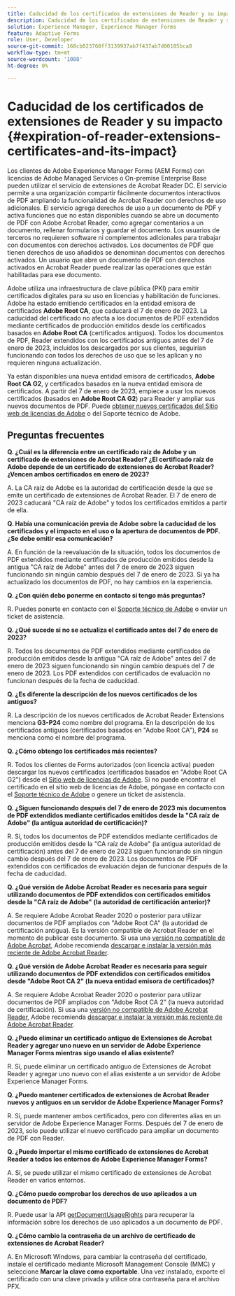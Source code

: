 ```yaml
---
title: Caducidad de los certificados de extensiones de Reader y su impacto
description: Caducidad de los certificados de extensiones de Reader y su impacto
solution: Experience Manager, Experience Manager Forms
feature: Adaptive Forms
role: User, Developer
source-git-commit: 168cb023768ff3139937ab7f437ab7d00185bca0
workflow-type: tm+mt
source-wordcount: '1088'
ht-degree: 0%

---
```



# Caducidad de los certificados de extensiones de Reader y su impacto {#expiration-of-reader-extensions-certificates-and-its-impact}

Los clientes de Adobe Experience Manager Forms (AEM Forms) con licencias de Adobe Managed Services o On-premise Enterprise Base pueden utilizar el servicio de extensiones de Acrobat Reader DC. El servicio permite a una organización compartir fácilmente documentos interactivos de PDF ampliando la funcionalidad de Acrobat Reader con derechos de uso adicionales. El servicio agrega derechos de uso a un documento de PDF y activa funciones que no están disponibles cuando se abre un documento de PDF con Adobe Acrobat Reader, como agregar comentarios a un documento, rellenar formularios y guardar el documento. Los usuarios de terceros no requieren software ni complementos adicionales para trabajar con documentos con derechos activados. Los documentos de PDF que tienen derechos de uso añadidos se denominan documentos con derechos activados. Un usuario que abre un documento de PDF con derechos activados en Acrobat Reader puede realizar las operaciones que están habilitadas para ese documento.

Adobe utiliza una infraestructura de clave pública (PKI) para emitir certificados digitales para su uso en licencias y habilitación de funciones. Adobe ha estado emitiendo certificados en la entidad emisora de certificados **Adobe Root CA**, que caducará el 7 de enero de 2023. La caducidad del certificado no afecta a los documentos de PDF extendidos mediante certificados de producción emitidos desde los certificados basados en **Adobe Root CA** (certificados antiguos). Todos los documentos de PDF, Reader extendidos con los certificados antiguos antes del 7 de enero de 2023, incluidos los descargados por sus clientes, seguirían funcionando con todos los derechos de uso que se les aplican y no requieren ninguna actualización.

Ya están disponibles una nueva entidad emisora de certificados, **Adobe Root CA G2**, y certificados basados en la nueva entidad emisora de certificados. A partir del 7 de enero de 2023, empiece a usar los nuevos certificados (basados en **Adobe Root CA G2**) para Reader y ampliar sus nuevos documentos de PDF.  Puede [obtener nuevos certificados del Sitio web de licencias de Adobe](https://licensing.adobe.com/) o del Soporte técnico de Adobe.

## Preguntas frecuentes

**Q. ¿Cuál es la diferencia entre un certificado raíz de Adobe y un certificado de extensiones de Acrobat Reader? ¿El certificado raíz de Adobe depende de un certificado de extensiones de Acrobat Reader? ¿Vencen ambos certificados en enero de 2023?**

A. La CA raíz de Adobe es la autoridad de certificación desde la que se emite un certificado de extensiones de Acrobat Reader. El 7 de enero de 2023 caducará &quot;CA raíz de Adobe&quot; y todos los certificados emitidos a partir de ella.

**Q. Había una comunicación previa de Adobe sobre la caducidad de los certificados y el impacto en el uso o la apertura de documentos de PDF. ¿Se debe omitir esa comunicación?**

A. En función de la reevaluación de la situación, todos los documentos de PDF extendidos mediante certificados de producción emitidos desde la antigua &quot;CA raíz de Adobe&quot; antes del 7 de enero de 2023 siguen funcionando sin ningún cambio después del 7 de enero de 2023. Si ya ha actualizado los documentos de PDF, no hay cambios en la experiencia.

**Q. ¿Con quién debo ponerme en contacto si tengo más preguntas?**

R. Puedes ponerte en contacto con el [Soporte técnico de Adobe](https://experienceleague.adobe.com/?support-solution=Experience+Manager&amp;lang=es#support) o enviar un ticket de asistencia.

**Q. ¿Qué sucede si no se actualiza el certificado antes del 7 de enero de 2023?**

R. Todos los documentos de PDF extendidos mediante certificados de producción emitidos desde la antigua &quot;CA raíz de Adobe&quot; antes del 7 de enero de 2023 siguen funcionando sin ningún cambio después del 7 de enero de 2023. Los PDF extendidos con certificados de evaluación no funcionan después de la fecha de caducidad.

**Q. ¿Es diferente la descripción de los nuevos certificados de los antiguos?**

R. La descripción de los nuevos certificados de Acrobat Reader Extensions menciona **G3-P24** como nombre del programa. En la descripción de los certificados antiguos (certificados basados en &quot;Adobe Root CA&quot;), **P24** se menciona como el nombre del programa.

**Q. ¿Cómo obtengo los certificados más recientes?**

R. Todos los clientes de Forms autorizados (con licencia activa) pueden descargar los nuevos certificados (certificados basados en &quot;Adobe Root CA G2&quot;) desde el [Sitio web de licencias de Adobe](https://licensing.adobe.com/). Si no puede encontrar el certificado en el sitio web de licencias de Adobe, póngase en contacto con el [Soporte técnico de Adobe](https://experienceleague.adobe.com/?support-solution=Experience+Manager&amp;lang=en#support) o genere un ticket de asistencia.

**Q. ¿Siguen funcionando después del 7 de enero de 2023 mis documentos de PDF extendidos mediante certificados emitidos desde la &quot;CA raíz de Adobe&quot; (la antigua autoridad de certificación)?**

R. Sí, todos los documentos de PDF extendidos mediante certificados de producción emitidos desde la &quot;CA raíz de Adobe&quot; (la antigua autoridad de certificación) antes del 7 de enero de 2023 siguen funcionando sin ningún cambio después del 7 de enero de 2023. Los documentos de PDF extendidos con certificados de evaluación dejan de funcionar después de la fecha de caducidad.

**Q. ¿Qué versión de Adobe Acrobat Reader es necesaria para seguir utilizando documentos de PDF extendidos con certificados emitidos desde la &quot;CA raíz de Adobe&quot; (la autoridad de certificación anterior)?**

A. Se requiere Adobe Acrobat Reader 2020 o posterior para utilizar documentos de PDF ampliados con &quot;Adobe Root CA&quot; (la autoridad de certificación antigua). Es la versión compatible de Acrobat Reader en el momento de publicar este documento. Si usa una [versión no compatible de Adobe Acrobat](https://helpx.adobe.com/es/support/programs/eol-matrix.html), Adobe recomienda [descargar e instalar la versión más reciente de Adobe Acrobat Reader](https://get.adobe.com/es/reader/).

**Q. ¿Qué versión de Adobe Acrobat Reader es necesaria para seguir utilizando documentos de PDF extendidos con certificados emitidos desde &quot;Adobe Root CA 2&quot; (la nueva entidad emisora de certificados)?**

A. Se requiere Adobe Acrobat Reader 2020 o posterior para utilizar documentos de PDF ampliados con &quot;Adobe Root CA 2&quot; (la nueva autoridad de certificación). Si usa una [versión no compatible de Adobe Acrobat Reader](https://helpx.adobe.com/es/support/programs/eol-matrix.html), Adobe recomienda [descargar e instalar la versión más reciente de Adobe Acrobat Reader](https://get.adobe.com/es/reader/).

**Q. ¿Puedo eliminar un certificado antiguo de Extensiones de Acrobat Reader y agregar uno nuevo en un servidor de Adobe Experience Manager Forms mientras sigo usando el alias existente?**

R. Sí, puede eliminar un certificado antiguo de Extensiones de Acrobat Reader y agregar uno nuevo con el alias existente a un servidor de Adobe Experience Manager Forms.

**Q. ¿Puedo mantener certificados de extensiones de Acrobat Reader nuevos y antiguos en un servidor de Adobe Experience Manager Forms?**

R. Sí, puede mantener ambos certificados, pero con diferentes alias en un servidor de Adobe Experience Manager Forms. Después del 7 de enero de 2023, solo puede utilizar el nuevo certificado para ampliar un documento de PDF con Reader.

**Q. ¿Puedo importar el mismo certificado de extensiones de Acrobat Reader a todos los entornos de Adobe Experience Manager Forms?**

A. Sí, se puede utilizar el mismo certificado de extensiones de Acrobat Reader en varios entornos.

**Q. ¿Cómo puedo comprobar los derechos de uso aplicados a un documento de PDF?**

R. Puede usar la API [getDocumentUsageRights](https://experienceleague.adobe.com/docs/experience-manager-65-lts/forms/developer-reference/programming-aem-forms-jee/java-api-quick-start-code-examples/acrobat-reader-dc-extensions-service.html?lang=en#quick-start-soap-mode-retrieving-credential-information-using-the-java-api) para recuperar la información sobre los derechos de uso aplicados a un documento de PDF.

**Q. ¿Cómo cambio la contraseña de un archivo de certificado de extensiones de Acrobat Reader?**

A. En Microsoft Windows, para cambiar la contraseña del certificado, instale el certificado mediante Microsoft Management Console (MMC) y seleccione **Marcar la clave como exportable**. Una vez instalado, exporte el certificado con una clave privada y utilice otra contraseña para el archivo PFX.


<!-- 
## Applying the certificates {#obtaning-and-applying-the-certificates} 

You can choose one of the following paths to apply latest certificates:

* [Updating certificates for an AEM Forms on JEE environment](#Updating-and-Applying-certificates-for-an-AEM-Forms-on-JEE-environment) 
* [Updating certificates for an AEM Forms on OSGi environment](#Updating-and-applying-certificates-for-an-AEM-Forms-on-OSGi-environment)

>[!NOTE]
>
>The document uses the term certificates and credentials interchangeably.

### Pre-requisites {#Pre-requisites}

Updating the certificates requires using actions available on AEM Forms administrator console and Reader Extension APIs provided by AEM Forms. The document is intended for users and administrators with knowledge of using Adobe Experience Manger Forms APIs. Before you start, ensure that: 

* the user has administrator rights on underlying AEM Forms environment. 
* the user has setup the [development environment](https://experienceleague.adobe.com/docs/experience-manager-65-lts/developing/devtools/howto-projects-eclipse.html) and has access to it.
* [obtain the certificates](#obtain-the-certificates).


### Obtain the certificates {#obtain-the-certificates}

The Rights credential is delivered as a digital certificate that contains the public key, the private key, and the password used to access the credential.

If your organization purchases a production version of Reader Extensions, the production Rights credential is delivered by Adobe Licensing Website (LWS). A production Rights credential is unique to your organization and can enable the specific usage rights that you require.

If you obtained Reader Extensions through a partner or software provider who integrated Reader Extensions into their software, the Rights credential is provided to you by that partner who, in turn, receives this credential from Adobe.

>[!NOTE]
>
>The Rights credential cannot be used for typical document signing or assertion of identity. For these applications, you can use a self-sign certificate or acquire an identity certificate from a Certificate Authority (CA).

The following types of Rights credentials are available:

**Customer Evaluation**: A credential with a short validity period that is provided to customers who want to evaluate Reader Extensions. Usage rights applied to documents using this credential expire when the credential expires. This type of credential is valid only for two to three months.

**Production**: A credential with a long validity period that is provided to customers who purchased the full product. Production credentials are unique to each customer but can be installed on multiple systems.

If you have already used certificates to reader extend PDF files, download a production certificate from [Adobe Licensing Website (LWS)](https://licensing.adobe.com/).

### Applying certificates for an AEM Forms on JEE environment {#Updating-and-Applying-certificates-for-an-AEM-Forms-on-JEE-environment} 

Applying new certificates on AEM Forms on JEE stack requires importing new credentials and applying usage rights. You can use admin console to import credentials and AEM Forms Reader Extension APIs to apply usage rights. 

#### Import and configure credentials 

You can use the Trust Store Management pages to import a new credential. The Trust Store may contain more than one Reader Extensions credential. Designate one of those credentials as the default Reader Extensions credential. The default credential is used when a Workbench user is unable to determine which credential to use during process creation. These rules apply to default credentials:

* If you import a Reader Extensions credential and the Trust Store contains no other Reader Extensions credentials, it is set as the default.
* If you import a Reader Extensions credential with the Default option selected, the default type is removed from an existing default credential. The imported credential becomes the default.
* You cannot delete a default Reader Extensions credential. To delete the default credential, first set another credential as the default. An exception to this rule is that if there is only one credential, you can delete it even though it is the default.
* You cannot update a default Reader Extensions credential.

To import the credentials: 

1. In administration console, click Settings > Trust Store Management > Local Credentials.
1. Click Import and, under Trust Store Type, select Acrobat Reader DC extensions Credential.
1. (Optional) To indicate that this credential is the default credential to use with Acrobat Reader DC extensions, select Default.
1. In the Alias box, type an identifier for the credential. This identifier is used as the display name for the credential in Acrobat Reader DC extensions. This alias is also used to access the credential programmatically using the AEM forms SDK.
1. Click Choose File to locate the credential, type the password of the credential, and then click OK.

If the error message "Failed to import credential due to either incorrect file format, or incorrect password" appears, verify that the password is valid.

You can also import and delete credentials programmatically. (See [Programming with AEM forms](../../developing/credentials.md).)

<!-- ### Remove usage rights from existing rights-enabled PDF documents

Remove usage rights from existing rights-enabled PDF documents before applying usage rights with latest credentials. AEM Forms on JEE provides APIs to remove usage rights. For detailed instructions, see [Removing Usage Rights from PDF Documents](../../developing/assigning-usage-rights.md#removing-usage-rights-from-pdf-documents).

To remove usage rights for AEM Forms on JEE processes developed in Workbench, see [Workbench Help](https://helpx.adobe.com/content/dam/help/en/experience-manager/6-5/forms/pdf/WorkbenchHelp.pdf). 

#### Apply the usage rights to PDF documents 

After importing new credentials, you can apply usage rights to PDF documents using the Acrobat Reader DC extensions Java Client API and web service.  For details, see [Applying Usage Rights to PDF Documents](../../developing/assigning-usage-rights.md#applying-usage-rights-to-pdf-documents). 


### Applying certificates for an AEM Forms on OSGi environment {#Updating-and-applying-certificates-for-an-AEM-Forms-on-OSGi-environment}

Applying new certificates on AEM Forms on OSGi stack requires importing new credentials and applying usage rights. You can use admin console to import credentials and AEM Forms Reader Extension APIs to apply usage rights. 

#### Import credentials {#Import-credentials}

In an AEM Forms on OSGi environment, a Reader Extension credential is associated with fd-service user. Before adding credentials for fd-user key store, perform the following steps to create a key store: 

1. Log in to your AEM Author instance as an Administrator.
1. Go to **[!UICONTROL Tools]**> **[!UICONTROL Security]**>**[!UICONTROL Users]**.
1. Scroll down the list of users until you find fd-service user account.
1. Click **[!UICONTROL fd-service]** user.
1. Click keystore tab.
1. Click **[!UICONTROL Create KeyStore]**.
1. Set the KeyStore Access Password and save your settings to create the KeyStore password.

After creating the key-store, add credentials to fd-service user. The following video explains the steps: 

>[!VIDEO](https://images-tv.adobe.com/mpcv3/5577/8db8e554-f04b-4fae-8108-b9b5e0eb03ad_1627925794.854x480at800_h264.mp4)

The following command list the details of the pfx file. Before running the command, navigate to the directory that contains the .pfx file.

`keytool -v -list -storetype pkcs12 -keystore [name of your .pfx file]`

For example, keytool -v -list -storetype pkcs12 -keystore 1005566.pfx where 1005566.pfx is the name of my pfx file

<!-- ### Remove usage rights from existing rights-enabled PDF documents

Remove usage rights from existing rights-enabled PDF documents before applying usage rights with latest credentials. You can remove the usage rights for a document by invoking the removeUsageRights API from within the docAssuranceServiceAPI. For detailed information, see [Remove Usage Rights](/help/forms/using/aem-document-services-programmatically.md#removing-usage-rights) document.

#### Apply the usage rights to PDF documents 

To apply usage rights in an AEM Forms on OSGi environment, Create custom OSGi service to usage rights to the documents. You can also create a servlet with a POST method to return the reader extended PDF to the user. For detailed instructions, see [Applying Reader Extensions](https://experienceleague.adobe.com/docs/experience-manager-learn/forms/document-services/apply-reader-extension-rights-to-pdf.html).  -->
